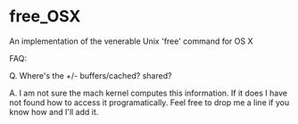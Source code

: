 # free_OSX
An implementation of the venerable Unix 'free' command for OS X

FAQ:

Q. Where's the +/- buffers/cached? shared?

A. I am not sure the mach kernel computes this information. If it
does I have not found how to access it programatically. Feel free 
to drop me a line if you know how and I'll add it.


